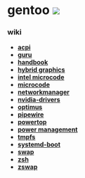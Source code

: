 # gentoo [![](https://img.shields.io/badge/version-0.0.1-green.svg)]()
### wiki
- [__acpi__][url-acpi]
- [__guru__][url-guru]
- [__handbook__][url-handbook-amd64]
- [__hybrid graphics__][url-hybrid-graphics]
- [__intel microcode__][url-intel-microcode]
- [__microcode__][url-microcode]
- [__networkmanager__][url-networkmanager]
- [__nvidia-drivers__][url-nvidia-drivers]
- [__optimus__][url-optimus]
- [__pipewire__][url-pipewire]
- [__powertop__][url-powertop]
- [__power management__][url-power-management]
- [__tmpfs__][url-portage-tmpdir-tmpfs]
- [__systemd-boot__][url-systemd-boot]
- [__swap__][url-swap]
- [__zsh__][url-zsh]
- [__zswap__][url-zswap]

<!-- modules -->
[url-acpi-module]: <https://github.com/librazhd7/gentoo/tree/main/etc/acpi/>

<!-- docs -->
[url-acpi]: <https://wiki.gentoo.org/wiki/ACPI>
[url-guru]: <https://wiki.gentoo.org/wiki/Project:GURU>
[url-handbook-amd64]: <https://wiki.gentoo.org/wiki/Handbook:AMD64>
[url-hybrid-graphics]: <https://wiki.gentoo.org/wiki/Hybrid_graphics>
[url-intel-microcode]: <https://wiki.gentoo.org/wiki/Intel_microcode>
[url-microcode]: <https://wiki.gentoo.org/wiki/Microcode>
[url-networkmanager]: <https://wiki.gentoo.org/wiki/NetworkManager>
[url-nvidia-drivers]: <https://wiki.gentoo.org/wiki/NVIDIA/nvidia-drivers>
[url-optimus]: <https://wiki.gentoo.org/wiki/NVIDIA/Optimus>
[url-pipewire]: <https://wiki.gentoo.org/wiki/PipeWire>
[url-powertop]: <https://wiki.gentoo.org/wiki/PowerTOP>
[url-power-management]: <https://wiki.gentoo.org/wiki/Power_management>
[url-portage-tmpdir-tmpfs]: <https://wiki.gentoo.org/wiki/Portage_TMPDIR_on_tmpfs>
[url-systemd-boot]: <https://wiki.gentoo.org/wiki/Systemd/systemd-boot>
[url-swap]: <https://wiki.gentoo.org/wiki/Swap>
[url-zsh]: <https://wiki.gentoo.org/wiki/Zsh>
[url-zswap]: <https://wiki.gentoo.org/wiki/Zswap>
